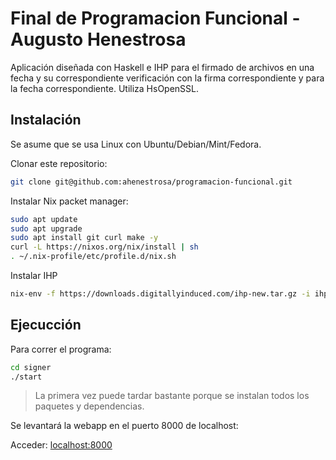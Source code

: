 # Final de Programacion Funcional - Augusto Henestrosa

Aplicación diseñada con Haskell e IHP para el firmado de archivos en una fecha y su correspondiente verificación con la firma correspondiente y para la fecha correspondiente. Utiliza HsOpenSSL. 

## Instalación

Se asume que se usa Linux con Ubuntu/Debian/Mint/Fedora.

Clonar este repositorio:
```bash
git clone git@github.com:ahenestrosa/programacion-funcional.git
```

Instalar Nix packet manager:
```bash
sudo apt update
sudo apt upgrade
sudo apt install git curl make -y
curl -L https://nixos.org/nix/install | sh
. ~/.nix-profile/etc/profile.d/nix.sh
```

Instalar IHP
```bash
nix-env -f https://downloads.digitallyinduced.com/ihp-new.tar.gz -i ihp-new
```

## Ejecucción

Para correr el programa:
```bash
cd signer
./start
```

> La primera vez puede tardar bastante porque se instalan todos los paquetes y dependencias.

Se levantará la webapp en el puerto 8000 de localhost:

Acceder: [localhost:8000](http://localhost:8000)



